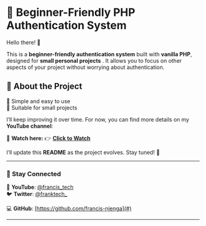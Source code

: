 # 🚀 Beginner-Friendly PHP Authentication System  

Hello there! 👋  

This is a **beginner-friendly authentication system** built with **vanilla PHP**, designed for **small personal projects** . It allows you to focus on other aspects of your project without worrying about authentication.  

## 📌 About the Project  
🔹 Simple and easy to use  
🔹 Suitable for small projects


I’ll keep improving it over time. For now, you can find more details on my **YouTube channel**:  

🎥 **Watch here:** 👉 [**Click to Watch**](https://youtu.be/58Gfn2jV8-Y)  

I’ll update this **README** as the project evolves. Stay tuned! 🚀  

---

### 🔗 Stay Connected  
📢 **YouTube**: [@francis_tech](#)  
🐦 **Twitter**: [@franktech_](#)  

💻 **GitHub**: [https://github.com/francis-njenga](#)  

---

